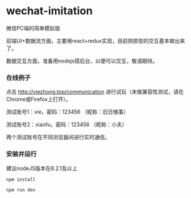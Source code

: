 # wechat-imitation
微信PC端的简单模拟版

前端UI+数据流方面，主要用react+redux实现，目前把原型的交互基本做出来了。

数据交互方面，准备用nodejs搭后台，以便可以交互，敬请期待。

### 在线例子

点击 http://viezhong.top/communication 进行试玩（未做兼容性测试，请在Chrome或Firefox上打开）。

测试账号1：vie，密码：123456 （昵称：旧日憾事）

测试账号2：xiaofu，密码：123456 （昵称：小夫）

两个测试账号在不同浏览器间进行实时通信。

### 安装并运行
建议nodeJS版本在8.2.1及以上

`
npm install
`

`
npm run dev
`
